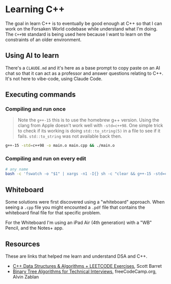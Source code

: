 # Learning C++

The goal in learn C++ is to eventually be good enough at C++ so that I can work on the Forsaken World codebase while understand what I'm doing. The `C++98` standard is being used here because I want to learn on the constraints of an older environment.

## Using AI to learn

There's a `CLAUDE.md` and it's here as a base prompt to copy paste on an AI chat so that it can act as a professor and answer questions relating to C++. It's not here to vibe-code, using Claude Code.

## Executing commands

### Compiling and run once

> Note the `g++-15` this is to use the homebrew g++ version. Using the clang from Apple doesn't work well with `-std=c++98`. One simple trick to check if its working is doing `std::to_string(5)` in a file to see if it fails. `std::to_string` was not available back then.

```sh
g++-15 -std=c++98 -o main.o main.cpp && ./main.o
```

### Compiling and run on every edit

```sh
# any name
bash -c 'fswatch -o "$1" | xargs -n1 -I{} sh -c "clear && g++-15 -std=c++98 -o main.o \"$1\" && ./main.o"' _ binary-tree.cpp
```

## Whiteboard

Some solutions were first discovered using a "whiteboard" approach. When seeing a `.cpp` file you might encounted a `.pdf` file that contains the whiteboard final file for that specific problem.

For the Whiteboard I'm using an iPad Air (4th generation) with a "WB" Pencil, and the Notes+ app.

## Resources

These are links that helped me learn and understand DSA and C++.

- [C++ Data Structures & Algorithms + LEETCODE Exercises](https://www.udemy.com/course/data-structures-algorithms-cpp), Scott Barret
- [Binary Tree Algorithms for Technical Interviews](https://www.youtube.com/watch?v=fAAZixBzIAI), freeCodeCamp.org, Alvin Zablan
